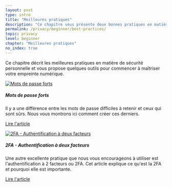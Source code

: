 ```yaml
---
layout: post
type: intro
title: "Meilleures pratiques"
description: "Ce chapitre vous présente deux bonnes pratiques en matière de sécurité : Utiliser des mots de passe forts pour protéger vos comptes et configurer l'authentification à deux facteurs (2FA)."
permalink: /privacy/beginner/best-practices/
topic: privacy
level: beginner
chapter: "Meilleures pratiques"
no_index: true
---
```


Ce chapitre décrit les meilleures pratiques en matière de sécurité personnelle et vous propose quelques outils pour commencer à maîtriser votre empreinte numérique.

<div class="row mt-5">
    <div class="col-md-3">
        <a href="{{ site.baseurl }}{% post_url /privacy/beginner/2023-03-02-strong-passwords %}">
            <img src="/assets/post_files/privacy/beginner/best-practices/strong_password.svg" alt="Mots de passe forts" />
        </a>
    </div>
    <div class="col-md-9">
        <h5 class="intro-article-title">Mots de passe forts</h5>
        <p class="mb-1">
            Il y a une différence entre les mots de passe difficiles à retenir et ceux qui sont sûrs. Nous vous montrons ici comment créer ces derniers.
        </p>
        <p class="mb-0">
            <a class="font-weight-bold" href="{{ site.baseurl }}{% post_url /privacy/beginner/2023-03-02-strong-passwords %}">Lire l'article</a>
        </p>
    </div>
</div>

<div class="row mt-5">
    <div class="col-md-3">
        <a href="{{ site.baseurl }}{% post_url /privacy/beginner/2023-03-03-2fa-two-factor-authentication %}">
            <img src="/assets/post_files/privacy/beginner/best-practices/2fa.svg" alt="2FA - Authentification à deux facteurs" />
        </a>
    </div>
    <div class="col-md-9">
        <h5 class="intro-article-title">2FA - Authentification à deux facteurs</h5>
        <p class="mb-1">
            Une autre excellente pratique que nous vous encourageons à utiliser est l'authentification à 2 facteurs ou 2FA. Cet article explique ce qu'est la 2FA et pourquoi elle est importante.
        </p>
        <p class="mb-0">
            <a class="font-weight-bold" href="{{ site.baseurl }}{% post_url /privacy/beginner/2023-03-03-2fa-two-factor-authentication %}">Lire l'article</a>
        </p>
    </div>
</div>
